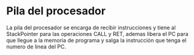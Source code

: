 # Pila del procesador 

La pila del procesador se encarga de recibir instrucciones y tiene al StackPointer para las operaciones CALL y RET, ademas libera el PC para que llegue
a la memoria de programa y salga la instrucción que tenga el numero de linea del PC.
